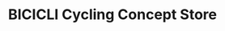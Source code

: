 ---
title: "BICICLI Cycling Concept Store"
url: /berlin/bicicli-cycling-concept-store/
shop: Fahrrad
---